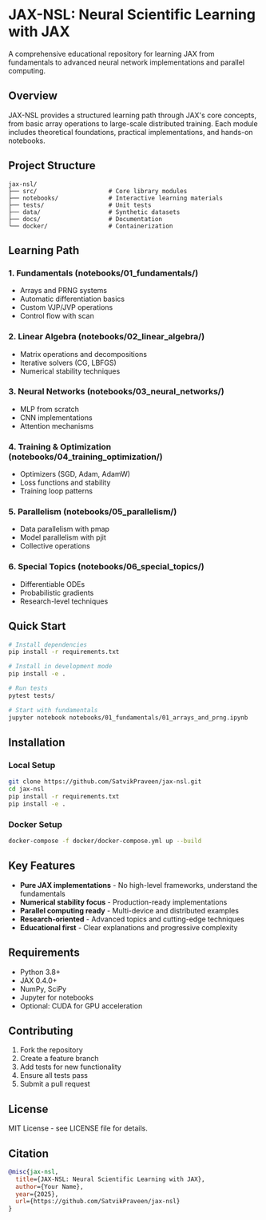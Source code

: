 # JAX-NSL: Neural Scientific Learning with JAX

A comprehensive educational repository for learning JAX from fundamentals to advanced neural network implementations and parallel computing.

## Overview

JAX-NSL provides a structured learning path through JAX's core concepts, from basic array operations to large-scale distributed training. Each module includes theoretical foundations, practical implementations, and hands-on notebooks.

## Project Structure

```
jax-nsl/
├── src/                    # Core library modules
├── notebooks/              # Interactive learning materials
├── tests/                  # Unit tests
├── data/                   # Synthetic datasets
├── docs/                   # Documentation
└── docker/                 # Containerization
```

## Learning Path

### 1. Fundamentals (notebooks/01_fundamentals/)

- Arrays and PRNG systems
- Automatic differentiation basics
- Custom VJP/JVP operations
- Control flow with scan

### 2. Linear Algebra (notebooks/02_linear_algebra/)

- Matrix operations and decompositions
- Iterative solvers (CG, LBFGS)
- Numerical stability techniques

### 3. Neural Networks (notebooks/03_neural_networks/)

- MLP from scratch
- CNN implementations
- Attention mechanisms

### 4. Training & Optimization (notebooks/04_training_optimization/)

- Optimizers (SGD, Adam, AdamW)
- Loss functions and stability
- Training loop patterns

### 5. Parallelism (notebooks/05_parallelism/)

- Data parallelism with pmap
- Model parallelism with pjit
- Collective operations

### 6. Special Topics (notebooks/06_special_topics/)

- Differentiable ODEs
- Probabilistic gradients
- Research-level techniques

## Quick Start

```bash
# Install dependencies
pip install -r requirements.txt

# Install in development mode
pip install -e .

# Run tests
pytest tests/

# Start with fundamentals
jupyter notebook notebooks/01_fundamentals/01_arrays_and_prng.ipynb
```

## Installation

### Local Setup

```bash
git clone https://github.com/SatvikPraveen/jax-nsl.git
cd jax-nsl
pip install -r requirements.txt
pip install -e .
```

### Docker Setup

```bash
docker-compose -f docker/docker-compose.yml up --build
```

## Key Features

- **Pure JAX implementations** - No high-level frameworks, understand the fundamentals
- **Numerical stability focus** - Production-ready implementations
- **Parallel computing ready** - Multi-device and distributed examples
- **Research-oriented** - Advanced topics and cutting-edge techniques
- **Educational first** - Clear explanations and progressive complexity

## Requirements

- Python 3.8+
- JAX 0.4.0+
- NumPy, SciPy
- Jupyter for notebooks
- Optional: CUDA for GPU acceleration

## Contributing

1. Fork the repository
2. Create a feature branch
3. Add tests for new functionality
4. Ensure all tests pass
5. Submit a pull request

## License

MIT License - see LICENSE file for details.

## Citation

```bibtex
@misc{jax-nsl,
  title={JAX-NSL: Neural Scientific Learning with JAX},
  author={Your Name},
  year={2025},
  url={https://github.com/SatvikPraveen/jax-nsl}
}
```
